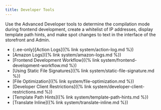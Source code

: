 ```yaml
---
title: Developer Tools
---
```


Use the Advanced Developer tools to determine the compilation mode during frontend development, create a whitelist of IP addresses, display template path hints, and make spot changes to text in the interface of the storefront and Admin.

- {:.ee-only}[Action Logs]({% link system/action-log.md %})
- [Amazon Logs]({% link system/amazon-logs.md %})
- [Frontend Development Workflow]({% link system/frontend-development-workflow.md %})
- [Using Static File Signatures]({% link system/static-file-signature.md %})
- [File Optimization]({% link system/file-optimization.md %})
- [Developer Client Restrictions]({% link system/developer-client-restrictions.md %})
- [Template Path Hints]({% link system/template-path-hints.md %})
- [Translate Inline]({% link system/translate-inline.md %})
